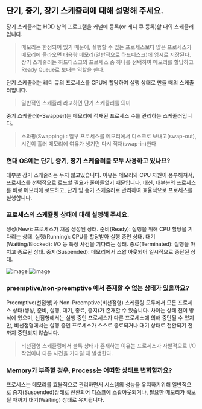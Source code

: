 ## 단기, 중기, 장기 스케쥴러에 대해 설명해 주세요.

장기 스케줄러는 HDD 상의 프로그램을 커널에 등록(or 레디 큐 등록)할 때의 스케줄러입니다.
> 메모리는 한정되어 있기 때문에, 실행할 수 있는 프로세스보다 많은 프로세스가 메모리에 올라오면 대용량 메모리(일반적으로 하드디스크)에 임시로 저장된다. 장기 스케줄러는 하드디스크의 프로세스 중 하나를 선택하여 메모리를 할당하고 Ready Queue로 보내는 역할을 한다.
> 
단기 스케줄러는 레디 큐의 프로세스를 CPU에 할당하여 실행 상태로 만들 때의 스케줄러입니다. 
> 일반적인 스케줄러 라고하면 단기 스케줄러를 의미

중기 스케줄러(=Swapper)는 메모리에 적재된 프로세스 수를 관리하는 스케줄러입니다.
>  스와핑(Swapping) : 일부 프로세스를 메모리에서 디스크로 보내고(swap-out), 시간이 흘러 메모리에 여유가 생기면 다시 적재(swap-in)한다

### 현대 OS에는 단기, 중기, 장기 스케쥴러를 모두 사용하고 있나요?

대부분 장기 스케줄러는 두지 않고있습니다. 이유는 메모리와 CPU 자원이 풍부해져서, 프로세스를 선택적으로 로드할 필요가 줄어들었기 때문입니다.
대신, 대부분의 프로세스를 바로 메모리에 로드하고, 단기 및 중기 스케줄러로 관리하여 효율적으로 프로세스를 실행합니다.

### 프로세스의 스케쥴링 상태에 대해 설명해 주세요.

생성(New): 프로세스가 처음 생성된 상태.
준비(Ready): 실행을 위해 CPU 할당을 기다리는 상태.
실행(Running): CPU를 할당받아 실행 중인 상태.
대기(Waiting/Blocked): I/O 등 특정 사건을 기다리는 상태.
종료(Terminated): 실행을 마치고 종료된 상태.
중지(Suspended): 메모리에서 스왑 아웃되어 일시적으로 중단된 상태.

![image](https://github.com/user-attachments/assets/f88de1db-c442-4ec4-98e6-fd76d11dc7d9)
![image](https://github.com/user-attachments/assets/e929d545-9f57-4085-9bed-53914e0ff607)

### preemptive/non-preemptive 에서 존재할 수 없는 상태가 있을까요?

Preemptive(선점형)과 Non-Preemptive(비선점형) 스케줄링 모두에서 모든 프로세스 상태(생성, 준비, 실행, 대기, 종료, 중지)가 존재할 수 있습니다. 
차이는 상태 전이 방식에 있으며, 선점형에서는 실행 중인 프로세스가 다른 프로세스에 의해 중단될 수 있지만, 비선점형에서는 실행 중인 프로세스가 스스로 종료되거나 대기 상태로 전환되기 전까지 중단되지 않습니다.

> 비선점형 스케줄링에서 블록 상태가 존재하는 이유는 프로세스가 자발적으로 I/O 작업이나 다른 사건을 기다릴 때 발생한다. 

### Memory가 부족할 경우, Process는 어떠한 상태로 변화할까요?

프로세스는 메모리를 효율적으로 관리하면서 시스템의 성능을 유지하기위해 일반적으로 중지(Suspended)상태로 전환되어 디스크에 스왑아웃되거나, 필요한 메모리가 확보될 때까지 대기(Waiting) 상태로 유지됩니다. 
